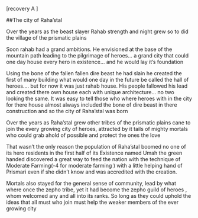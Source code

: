 [recovery A ] 

##The city of Raha’stal 

Over the years as the beast slayer Rahab strength and night grew so to did the village of the prismatic plains

Soon rahab had a grand ambitions. He envisioned at the base of the mountain path leading to the pilgrimage of heroes... a grand city that could one day house every hero in existence... and he would lay it’s foundation 

Using the bone of the fallen fallen dire beast he had slain he created the first of many building what would one day in the future be called the hall of heroes.... but for now it was just rahab house. His people fallowed his lead and created there own house each with unique  architecture... no two looking the same. 
It was easy to tell those who where heroes with in the city for there house almost always included the bone of dire beast in there construction and so the city of Raha’stal was born 

Over the years as Raha’stal grew other tribes of the prismatic plains cane to join the every growing city of heroes,  attracted by it tails of mighty mortals who could grab ahold of possible and protect the ones the love 

That wasn’t the only reason the population of Raha’stal boomed no one of its hero residents in the first half of its Existence named Umah the green handed discovered a great way to feed the nation with the technique of Moderate Farming(-4 for moderate farming ) with a little helping hand of Prismari even if she didn’t know and was accredited with the creation. 

Mortals also stayed for the general sense of community, lead by what where  once the zepho tribe, yet it had become the zepho guild of heroes , whom welcomed  any and all into its ranks. So long as they could uphold the ideas that all must who join must help the weaker members of the ever growing city
